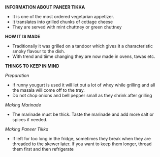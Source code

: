 **INFORMATION ABOUT PANEER TIKKA**
* It is one of the most ordered vegetarian appetizer.
* It translates into grilled chunks of cottage cheese 
* They are served with mint chuttney or green chuttney 

**HOW IT IS MADE**
* Traditionally it was grilled on a tandoor which gives it a characteristic smoky flavour to the dish. 
* With trend and tiime changing they are now made in ovens, tawas etc.

**THINGS TO KEEP IN MIND**

*Preparation*
* If runny yougurt is used it will let out a lot of whey while grilling and all the masala will come off to the tray. 
* Do not chop onions and bell pepper small as they shrink after grilling 

*Making Marinade*
* The marinade must be thick. Taste the marinade and add more salt or spices if needed.

*Making Paneer Tikka*
* If left for too long in the fridge, sometimes they break when they are threaded to the skewer later. If you want to keep them longer, thread them first and then refrigerate 

